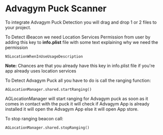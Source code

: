 # Advagym Puck Scanner


To integrate Advagym Puck Detection you will drag and drop 1 or 2 files to your project.

To Detect iBeacon we need Location Services Permission from user by adding this key to **info.plist** file with some text explaining why we need the permission

`NSLocationWhenInUseUsageDescription`

**Note:**
Chances are that you already have this key in info.plist file if you're app already uses location services


To Detect Advagym Puck all you have to do is call the ranging function:

`AGLocationManager.shared.startRanging()`

AGLocationManager will start ranging for Advagym puck as soon as it comes in contact with the puck it will check if Advagym App is already installed it will open the Advagym App else it will open App store.

To stop ranging beacon call:

`AGLocationManager.shared.stopRanging()`
